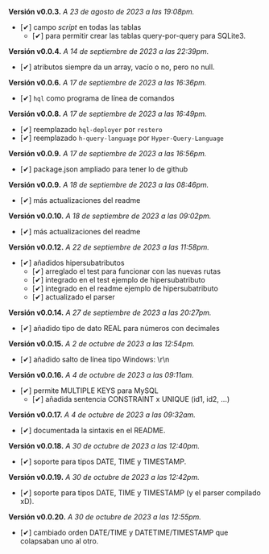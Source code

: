 **Versión v0.0.3.** *A 23 de agosto de 2023 a las 19:08pm.*

- [✔] campo *script* en todas las tablas
  - [✔] para permitir crear las tablas query-por-query para SQLite3.

**Versión v0.0.4.** *A 14 de septiembre de 2023 a las 22:39pm.*

- [✔] atributos siempre da un array, vacío o no, pero no null.

**Versión v0.0.6.** *A 17 de septiembre de 2023 a las 16:36pm.*

- [✔] `hql` como programa de línea de comandos

**Versión v0.0.8.** *A 17 de septiembre de 2023 a las 16:49pm.*

- [✔] reemplazado `hql-deployer` por `restero`
- [✔] reemplazado `h-query-language` por `Hyper-Query-Language`

**Versión v0.0.9.** *A 17 de septiembre de 2023 a las 16:56pm.*

- [✔] package.json ampliado para tener lo de github

**Versión v0.0.9.** *A 18 de septiembre de 2023 a las 08:46pm.*

- [✔] más actualizaciones del readme

**Versión v0.0.10.** *A 18 de septiembre de 2023 a las 09:02pm.*

- [✔] más actualizaciones del readme

**Versión v0.0.12.** *A 22 de septiembre de 2023 a las 11:58pm.*

- [✔] añadidos hipersubatributos
  - [✔] arreglado el test para funcionar con las nuevas rutas
  - [✔] integrado en el test ejemplo de hipersubatributo
  - [✔] integrado en el readme ejemplo de hipersubatributo
  - [✔] actualizado el parser

**Versión v0.0.14.** *A 27 de septiembre de 2023 a las 20:27pm.*
- [✔] añadido tipo de dato REAL para números con decimales

**Versión v0.0.15.** *A 2 de octubre de 2023 a las 12:54pm.*
- [✔] añadido salto de línea tipo Windows: \r\n

**Versión v0.0.16.** *A 4 de octubre de 2023 a las 09:11am.*
- [✔] permite MULTIPLE KEYS para MySQL
  - [✔] añadida sentencia CONSTRAINT x UNIQUE (id1, id2, ...)

**Versión v0.0.17.** *A 4 de octubre de 2023 a las 09:32am.*
- [✔] documentada la sintaxis en el README.

**Versión v0.0.18.** *A 30 de octubre de 2023 a las 12:40pm.*
- [✔] soporte para tipos DATE, TIME y TIMESTAMP.

**Versión v0.0.19.** *A 30 de octubre de 2023 a las 12:42pm.*
- [✔] soporte para tipos DATE, TIME y TIMESTAMP (y el parser compilado xD).


**Versión v0.0.20.** *A 30 de octubre de 2023 a las 12:55pm.*
- [✔] cambiado orden DATE/TIME y DATETIME/TIMESTAMP que colapsaban uno al otro.